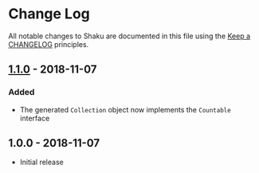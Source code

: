 # Change Log

All notable changes to Shaku are documented in this file using the [Keep a CHANGELOG](http://keepachangelog.com/) principles.

## [1.1.0] - 2018-11-07

### Added

* The generated `Collection` object now implements the `Countable` interface

## 1.0.0 - 2018-11-07

* Initial release

[1.1.0]: https://github.com/sebastianbergmann/shaku/compare/1.0.0...1.1.0
